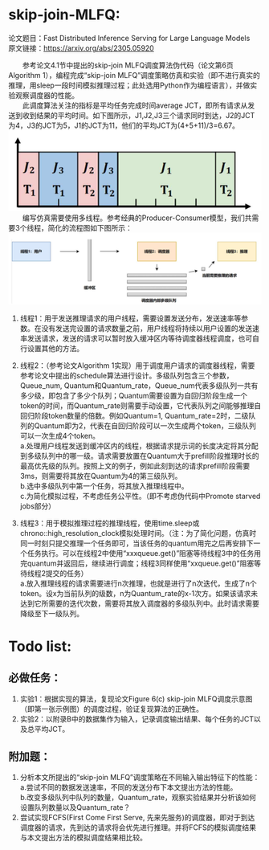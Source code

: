# skip-join-MLFQ:  
论文题目：Fast Distributed Inference Serving for Large Language Models  
原文链接：https://arxiv.org/abs/2305.05920  

&emsp;&emsp;参考论文4.1节中提出的skip-join MLFQ调度算法伪代码（论文第6页Algorithm 1），编程完成“skip-join MLFQ”调度策略仿真和实验（即不进行真实的推理，用sleep一段时间模拟推理过程；此处选用Python作为编程语言），并做实验观察调度器的性能。  
&emsp;&emsp;此调度算法关注的指标是平均任务完成时间average JCT，即所有请求从发送到收到结果的平均时间。如下图所示，J1,J2,J3三个请求同时到达，J2的JCT为4，J3的JCT为5，J1的JCT为11，他们的平均JCT为(4+5+11)/3=6.67。  
<img src="imgs/2023-10-19_21-28-59.png">  
&emsp;&emsp;编写仿真需要使用多线程。参考经典的Producer-Consumer模型，我们共需要3个线程，简化的流程图如下图所示：  
<img src="imgs/2023-10-19_21-29-10.png">  
1. 线程1：用于发送推理请求的用户线程，需要设置发送分布，发送速率等参数。在没有发送完设置的请求数量之前，用户线程将持续以用户设置的发送速率发送请求，发送的请求可以暂时放入缓冲区内等待调度器线程调度，也可自行设置其他的方法。

2. 线程2：（参考论文Algorithm 1实现）用于调度用户请求的调度器线程，需要参考论文中提出的schedule算法进行设计。多级队列包含三个参数，Queue_num, Quantum和Quantum_rate，Queue_num代表多级队列一共有多少级，即包含了多少个队列；Quantum需要设置为自回归阶段生成一个token的时间，而Quantum_rate则需要手动设置，它代表队列之间能够推理自回归阶段token数量的倍数。例如Quantum=1, Quantum_rate=2时，二级队列的Quantum即为2，代表在自回归阶段可以一次生成两个token，三级队列可以一次生成4个token。  
a.处理用户线程发送到缓冲区内的线程，根据请求提示词的长度决定将其分配到多级队列中的哪一级。请求需要放置在Quantum大于prefill阶段推理时长的最高优先级的队列。按照上文的例子，例如此刻到达的请求prefill阶段需要3ms，则需要将其放在Quantum为4的第三级队列。  
b.选中多级队列中第一个任务，将其放入推理线程中。  
c.为简化模拟过程，不考虑任务公平性。（即不考虑伪代码中Promote starved jobs部分）

3. 线程3：用于模拟推理过程的推理线程，使用time.sleep或chrono::high_resolution_clock模拟处理时间。（注：为了简化问题，仿真时同一时刻只提交推理一个任务即可，当该任务的quantum用完之后再安排下一个任务执行。可以在线程2中使用“xxxqueue.get()”阻塞等待线程3中的任务用完quantum并返回后，继续进行调度；线程3同样使用“xxqueue.get()”阻塞等待线程2提交的任务）  
a.放入推理线程的请求需要进行n次推理，也就是进行了n次迭代，生成了n个token。设x为当前队列的级数，n为Quantum_rate的x-1次方。如果该请求未达到它所需要的迭代次数，需要将其放入调度器的多级队列中。此时请求需要降级至下一级队列。

# Todo list:  
## 必做任务：
1. 实验1：根据实现的算法，复现论文Figure 6(c) skip-join MLFQ调度示意图（即第一张示例图）的调度过程，验证复现算法的正确性。
2. 实验2：以附录B中的数据集作为输入，记录调度输出结果、每个任务的JCT以及总平均JCT。

## 附加题：
1. 分析本文所提出的“skip-join MLFQ”调度策略在不同输入输出特征下的性能：  
a.尝试不同的数据发送速率，不同的发送分布下本文提出方法的性能。<br/>
b.改变多级队列中队列的数量，Quantum_rate，观察实验结果并分析该如何设置队列数量以及Quantum_rate？
2. 尝试实现FCFS(First Come First Serve, 先来先服务)的调度器，即对于到达调度器的请求，先到达的请求将会优先进行推理。并将FCFS的模拟调度结果与本文提出方法的模拟调度结果相比较。


